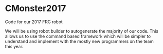 # CMonster2017
Code for our 2017 FRC robot

We will be using robot builder to autogenerate the majority of our code. This allows us to use the command based framework which will be simpler to understand and implement with the mostly new programmers on the team this year.
